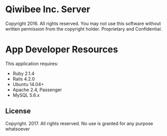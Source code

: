 Qiwibee Inc. Server
================
Copyright 2016. All rights reserved.
You may not use this software without written permission from the copyright holder.
Proprietary and Confidential.

App Developer Resources
================

This application requires:

- Ruby 2.1.4
- Rails 4.2.0
- Ubuntu 14.04+
- Apache 2.4, Passenger
- MySQL 5.6.x

License
-------

Copyright. 2017. All rights reserved. No use is granted for any purpose whatsoever

